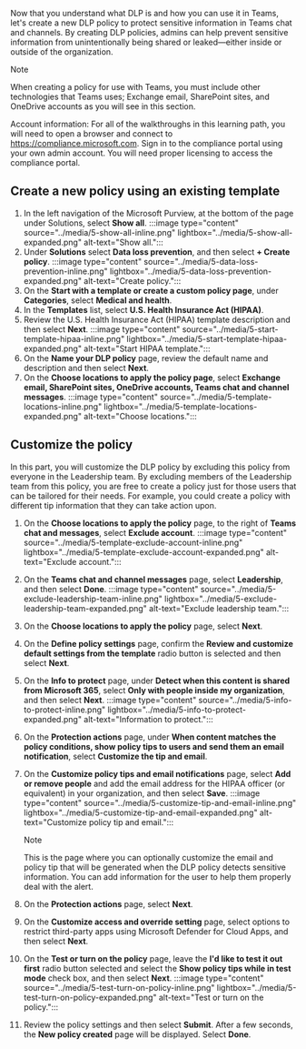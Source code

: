 Now that you understand what DLP is and how you can use it in Teams, let's create a new DLP policy to protect sensitive information in Teams chat and channels. By creating DLP policies, admins can help prevent sensitive information from unintentionally being shared or leaked—either inside or outside of the organization.

> [!NOTE]
> When creating a policy for use with Teams, you must include other technologies that Teams uses; Exchange email, SharePoint sites, and OneDrive accounts as you will see in this section.

Account information: For all of the walkthroughs in this learning path, you will need to open a browser and connect to <https://compliance.microsoft.com>. Sign in to the compliance portal using your own admin account. You will need proper licensing to access the compliance portal.

## Create a new policy using an existing template

1. In the left navigation of the Microsoft Purview, at the bottom of the page under Solutions, select **Show all**.
:::image type="content" source="../media/5-show-all-inline.png" lightbox="../media/5-show-all-expanded.png" alt-text="Show all.":::
1. Under **Solutions** select **Data loss prevention**, and then select **+ Create policy**.
:::image type="content" source="../media/5-data-loss-prevention-inline.png" lightbox="../media/5-data-loss-prevention-expanded.png" alt-text="Create policy.":::
1. On the **Start with a template or create a custom policy page**, under **Categories**, select **Medical and health**.
1. In the **Templates** list, select **U.S. Health Insurance Act (HIPAA)**.
1. Review the U.S. Health Insurance Act (HIPAA) template description and then select **Next**.
:::image type="content" source="../media/5-start-template-hipaa-inline.png" lightbox="../media/5-start-template-hipaa-expanded.png" alt-text="Start HIPAA template.":::
1. On the **Name your DLP policy** page, review the default name and description and then select **Next**.
1. On the **Choose locations to apply the policy page**, select **Exchange email, SharePoint sites, OneDrive accounts, Teams chat and channel messages**.
:::image type="content" source="../media/5-template-locations-inline.png" lightbox="../media/5-template-locations-expanded.png" alt-text="Choose locations.":::

## Customize the policy

In this part, you will customize the DLP policy by excluding this policy from everyone in the Leadership team. By excluding members of the Leadership team from this policy, you are free to create a policy just for those users that can be tailored for their needs. For example, you could create a policy with different tip information that they can take action upon.

1. On the **Choose locations to apply the policy** page, to the right of **Teams chat and messages**, select **Exclude account**.
:::image type="content" source="../media/5-template-exclude-account-inline.png" lightbox="../media/5-template-exclude-account-expanded.png" alt-text="Exclude account.":::
1. On the **Teams chat and channel messages** page, select **Leadership**, and then select **Done**.
:::image type="content" source="../media/5-exclude-leadership-team-inline.png" lightbox="../media/5-exclude-leadership-team-expanded.png" alt-text="Exclude leadership team.":::
1. On the **Choose locations to apply the policy** page, select **Next**.
1. On the **Define policy settings** page, confirm the **Review and customize default settings from the template** radio button is selected and then select **Next**.
1. On the **Info to protect** page, under **Detect when this content is shared from Microsoft 365**, select **Only with people inside my organization**, and then select **Next**.
:::image type="content" source="../media/5-info-to-protect-inline.png" lightbox="../media/5-info-to-protect-expanded.png" alt-text="Information to protect.":::
1. On the **Protection actions** page, under **When content matches the policy conditions, show policy tips to users and send them an email notification**, select **Customize the tip and email**.
1. On the **Customize policy tips and email notifications** page, select **Add or remove people** and add the email address for the HIPAA officer (or equivalent) in your organization, and then select **Save**.
:::image type="content" source="../media/5-customize-tip-and-email-inline.png" lightbox="../media/5-customize-tip-and-email-expanded.png" alt-text="Customize policy tip and email.":::

    > [!NOTE]
    > This is the page where you can optionally customize the email and policy tip that will be generated when the DLP policy detects sensitive information. You can add information for the user to help them properly deal with the alert.

1. On the **Protection actions** page, select **Next**.
1. On the **Customize access and override setting** page, select options to restrict third-party apps using Microsoft Defender for Cloud Apps, and then select **Next**.
1. On the **Test or turn on the policy** page, leave the **I'd like to test it out first** radio button selected and select the **Show policy tips while in test mode** check box, and then select **Next**.
:::image type="content" source="../media/5-test-turn-on-policy-inline.png" lightbox="../media/5-test-turn-on-policy-expanded.png" alt-text="Test or turn on the policy.":::
1. Review the policy settings and then select **Submit**. After a few seconds, the **New policy created** page will be displayed. Select **Done**.
